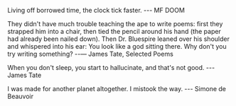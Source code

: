 Living off borrowed time,
the clock tick faster.
--- MF DOOM


They didn't have much trouble
teaching the ape to write poems:
first they strapped him into a chair,
then tied the pencil around his hand
(the paper had already been nailed down).
Then Dr. Bluespire leaned over his shoulder
and whispered into his ear:
You look like a god sitting there.
Why don't you try writing something?
--― James Tate, Selected Poems


When you don't sleep, you start to hallucinate, and that's not good.
--- James Tate

I was made for another planet altogether. I mistook the way.
--- Simone de Beauvoir